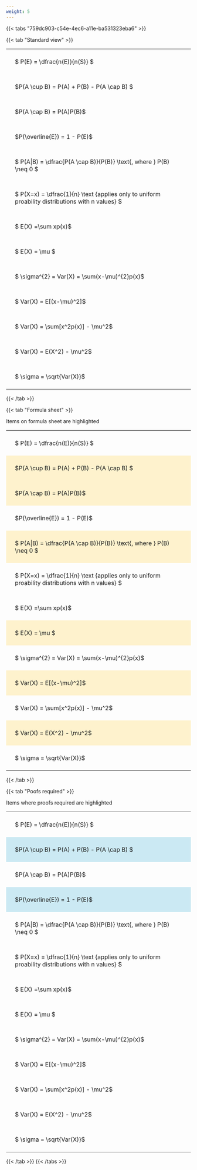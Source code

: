 ```yaml
---
weight: 5
---
```


{{< tabs "759dc903-c54e-4ec6-a11e-ba531323eba6" >}}

{{< tab "Standard view" >}}

<style type="text/css">
#T_720c3 th.col_heading {
  text-align: left;
  font-size: 1em;
}
#T_720c3 td {
  text-align: left;
  font-size: 1em;
  padding: 1.5em;
}
</style>
<table id="T_720c3">
  <thead>
  </thead>
  <tbody>
    <tr>
      <td id="T_720c3_row0_col0" class="data row0 col0" >$ P(E) = \dfrac{n(E)}{n(S)} $</td>
    </tr>
    <tr>
      <td id="T_720c3_row1_col0" class="data row1 col0" >$P(A \cup B) = P(A) + P(B) - P(A \cap B) $</td>
    </tr>
    <tr>
      <td id="T_720c3_row2_col0" class="data row2 col0" >$P(A \cap B)  = P(A)P(B)$</td>
    </tr>
    <tr>
      <td id="T_720c3_row3_col0" class="data row3 col0" >$P(\overline{E}) = 1 - P(E)$</td>
    </tr>
    <tr>
      <td id="T_720c3_row4_col0" class="data row4 col0" >$ P(A|B) = \dfrac{P(A \cap B)}{P(B)} \text{, where } P(B) \neq 0 $</td>
    </tr>
    <tr>
      <td id="T_720c3_row5_col0" class="data row5 col0" >$ P(X=x) =  \dfrac{1}{n} 
\text {applies only to uniform proability distributions with n values} $</td>
    </tr>
    <tr>
      <td id="T_720c3_row6_col0" class="data row6 col0" >$ E(X) =\sum xp(x)$</td>
    </tr>
    <tr>
      <td id="T_720c3_row7_col0" class="data row7 col0" >$ E(X) = \mu $</td>
    </tr>
    <tr>
      <td id="T_720c3_row8_col0" class="data row8 col0" >$ \sigma^{2} = Var(X) = \sum(x-\mu)^{2}p(x)$</td>
    </tr>
    <tr>
      <td id="T_720c3_row9_col0" class="data row9 col0" >$ Var(X) = E[(x-\mu)^2]$</td>
    </tr>
    <tr>
      <td id="T_720c3_row10_col0" class="data row10 col0" >$ Var(X) = \sum[x^2p(x)] - \mu^2$</td>
    </tr>
    <tr>
      <td id="T_720c3_row11_col0" class="data row11 col0" >$ Var(X) = E(X^2) - \mu^2$</td>
    </tr>
    <tr>
      <td id="T_720c3_row12_col0" class="data row12 col0" >$ \sigma = \sqrt{Var(X)}$</td>
    </tr>
  </tbody>
</table>
{{< /tab >}}

{{< tab "Formula sheet" >}}

Items on formula sheet are highlighted 
<br>
<style type="text/css">
#T_cdde6 th.col_heading {
  text-align: left;
  font-size: 1em;
}
#T_cdde6 td {
  text-align: left;
  font-size: 1em;
  padding: 1.5em;
}
#T_cdde6_row0_col0, #T_cdde6_row3_col0, #T_cdde6_row5_col0, #T_cdde6_row6_col0, #T_cdde6_row8_col0, #T_cdde6_row10_col0, #T_cdde6_row12_col0 {
  background-color: rgba(0,0,0,0);
}
#T_cdde6_row1_col0, #T_cdde6_row2_col0, #T_cdde6_row4_col0, #T_cdde6_row7_col0, #T_cdde6_row9_col0, #T_cdde6_row11_col0 {
  background-color: rgba(255,194,10, 0.2);
}
</style>
<table id="T_cdde6">
  <thead>
  </thead>
  <tbody>
    <tr>
      <td id="T_cdde6_row0_col0" class="data row0 col0" >$ P(E) = \dfrac{n(E)}{n(S)} $</td>
    </tr>
    <tr>
      <td id="T_cdde6_row1_col0" class="data row1 col0" >$P(A \cup B) = P(A) + P(B) - P(A \cap B) $</td>
    </tr>
    <tr>
      <td id="T_cdde6_row2_col0" class="data row2 col0" >$P(A \cap B)  = P(A)P(B)$</td>
    </tr>
    <tr>
      <td id="T_cdde6_row3_col0" class="data row3 col0" >$P(\overline{E}) = 1 - P(E)$</td>
    </tr>
    <tr>
      <td id="T_cdde6_row4_col0" class="data row4 col0" >$ P(A|B) = \dfrac{P(A \cap B)}{P(B)} \text{, where } P(B) \neq 0 $</td>
    </tr>
    <tr>
      <td id="T_cdde6_row5_col0" class="data row5 col0" >$ P(X=x) =  \dfrac{1}{n} 
\text {applies only to uniform proability distributions with n values} $</td>
    </tr>
    <tr>
      <td id="T_cdde6_row6_col0" class="data row6 col0" >$ E(X) =\sum xp(x)$</td>
    </tr>
    <tr>
      <td id="T_cdde6_row7_col0" class="data row7 col0" >$ E(X) = \mu $</td>
    </tr>
    <tr>
      <td id="T_cdde6_row8_col0" class="data row8 col0" >$ \sigma^{2} = Var(X) = \sum(x-\mu)^{2}p(x)$</td>
    </tr>
    <tr>
      <td id="T_cdde6_row9_col0" class="data row9 col0" >$ Var(X) = E[(x-\mu)^2]$</td>
    </tr>
    <tr>
      <td id="T_cdde6_row10_col0" class="data row10 col0" >$ Var(X) = \sum[x^2p(x)] - \mu^2$</td>
    </tr>
    <tr>
      <td id="T_cdde6_row11_col0" class="data row11 col0" >$ Var(X) = E(X^2) - \mu^2$</td>
    </tr>
    <tr>
      <td id="T_cdde6_row12_col0" class="data row12 col0" >$ \sigma = \sqrt{Var(X)}$</td>
    </tr>
  </tbody>
</table>
{{< /tab >}}

{{< tab "Poofs required" >}}

Items where proofs required are highlighted 
<br>
<style type="text/css">
#T_8ed07 th.col_heading {
  text-align: left;
  font-size: 1em;
}
#T_8ed07 td {
  text-align: left;
  font-size: 1em;
  padding: 1.5em;
}
#T_8ed07_row0_col0, #T_8ed07_row2_col0, #T_8ed07_row4_col0, #T_8ed07_row5_col0, #T_8ed07_row6_col0, #T_8ed07_row7_col0, #T_8ed07_row8_col0, #T_8ed07_row9_col0, #T_8ed07_row10_col0, #T_8ed07_row11_col0, #T_8ed07_row12_col0 {
  background-color: rgba(0,0,0,0);
}
#T_8ed07_row1_col0, #T_8ed07_row3_col0 {
  background-color: rgba(0,150,200, 0.2);
}
</style>
<table id="T_8ed07">
  <thead>
  </thead>
  <tbody>
    <tr>
      <td id="T_8ed07_row0_col0" class="data row0 col0" >$ P(E) = \dfrac{n(E)}{n(S)} $</td>
    </tr>
    <tr>
      <td id="T_8ed07_row1_col0" class="data row1 col0" >$P(A \cup B) = P(A) + P(B) - P(A \cap B) $</td>
    </tr>
    <tr>
      <td id="T_8ed07_row2_col0" class="data row2 col0" >$P(A \cap B)  = P(A)P(B)$</td>
    </tr>
    <tr>
      <td id="T_8ed07_row3_col0" class="data row3 col0" >$P(\overline{E}) = 1 - P(E)$</td>
    </tr>
    <tr>
      <td id="T_8ed07_row4_col0" class="data row4 col0" >$ P(A|B) = \dfrac{P(A \cap B)}{P(B)} \text{, where } P(B) \neq 0 $</td>
    </tr>
    <tr>
      <td id="T_8ed07_row5_col0" class="data row5 col0" >$ P(X=x) =  \dfrac{1}{n} 
\text {applies only to uniform proability distributions with n values} $</td>
    </tr>
    <tr>
      <td id="T_8ed07_row6_col0" class="data row6 col0" >$ E(X) =\sum xp(x)$</td>
    </tr>
    <tr>
      <td id="T_8ed07_row7_col0" class="data row7 col0" >$ E(X) = \mu $</td>
    </tr>
    <tr>
      <td id="T_8ed07_row8_col0" class="data row8 col0" >$ \sigma^{2} = Var(X) = \sum(x-\mu)^{2}p(x)$</td>
    </tr>
    <tr>
      <td id="T_8ed07_row9_col0" class="data row9 col0" >$ Var(X) = E[(x-\mu)^2]$</td>
    </tr>
    <tr>
      <td id="T_8ed07_row10_col0" class="data row10 col0" >$ Var(X) = \sum[x^2p(x)] - \mu^2$</td>
    </tr>
    <tr>
      <td id="T_8ed07_row11_col0" class="data row11 col0" >$ Var(X) = E(X^2) - \mu^2$</td>
    </tr>
    <tr>
      <td id="T_8ed07_row12_col0" class="data row12 col0" >$ \sigma = \sqrt{Var(X)}$</td>
    </tr>
  </tbody>
</table>
{{< /tab >}}
{{< /tabs >}}